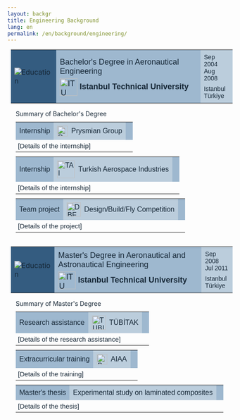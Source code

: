 ```yaml
---
layout: backgr
title: Engineering Background
lang: en
permalink: /en/background/engineering/
---
```


<table class="table-bgheader" style="color: #162736; margin: 10px 8px;">
  <tr>
    <td style="background-color: #345c80; padding: 8px;">
      <img src="{{ '/assets/images/edu-eng.png' | relative_url }}" alt="Education">
    </td>
    <td style="background-color: #9eb8cf; padding: 8px; font-family: 'Ubuntu Condensed', sans-serif; font-size: 18px;">
      <div style="margin-bottom: 5px;">
        Bachelor's Degree in Aeronautical Engineering
      </div>
      <div style="display: flex; align-items: center; gap: 5px;">
        <img src="{{ '/assets/images/itu.png' | relative_url }}" alt="ITU" style="height: 40px; vertical-align: middle;">
        <strong>Istanbul Technical University</strong>
      </div>
    </td>
    <td style="background-color: #bbcddc; padding: 8px; font-family: 'Ubuntu Condensed', sans-serif; font-size: 14px;">
      Sep 2004<br>
      <div style="margin-bottom: 8px;">Aug 2008</div>
      Istanbul<br>
      Türkiye
    </td>
  </tr>
</table>

<div class="bg-indented" style="margin-left: 11px; margin-right: 8px; padding: 5px 0 2px 8px;">
  <p style="margin-top: 0; margin-bottom: 10px; color: #162736;">Summary of Bachelor's Degree</p>

  <table class="table-bgsub" style="color: #162736; margin: 10px 0; padding: 0;">
    <tr>
      <td style="background-color: #9eb8cf; padding: 8px; font-family: 'Ubuntu Condensed', sans-serif; font-size: 16px;">
        Internship
      </td>
      <td style="background-color: #bbcddc; padding: 8px; font-family: 'Ubuntu Condensed', sans-serif; font-size: 16px;">
        <div style="display: flex; align-items: center; gap: 8px;">
          <img src="{{ '/assets/images/prysmian.png' | relative_url }}" alt="Prysmian" style="height: 24px;">
          <span>Prysmian Group</span>
        </div>
      </td>
      <td style="background-color: #9eb8cf; padding: 8px; font-size: 14px; color: #162736;">
      </td>
    </tr>
    <tr class="table-bgsub-details">
      <td colspan="3" style="font-family: 'Ysabeau', sans-serif; font-size: 15px; padding: 5px;">
        <p style="margin: 0;">
          [Details of the internship]
        </p>
      </td>
    </tr>
  </table>

  <table class="table-bgsub" style="color: #162736; margin: 10px 0; padding: 0;">
    <tr>
      <td style="background-color: #9eb8cf; padding: 8px; font-family: 'Ubuntu Condensed', sans-serif; font-size: 16px;">
        Internship
      </td>
      <td style="background-color: #bbcddc; padding: 8px; font-family: 'Ubuntu Condensed', sans-serif; font-size: 16px;">
        <div style="display: flex; align-items: center; gap: 8px;">
          <img src="{{ '/assets/images/tai.png' | relative_url }}" alt="TAI" style="width: 40px;">
          <span>Turkish Aerospace Industries</span>
        </div>
      </td>
      <td style="background-color: #9eb8cf; padding: 8px; font-size: 14px; color: #162736;">
      </td>
    </tr>
    <tr class="table-bgsub-details">
      <td colspan="3" style="font-family: 'Ysabeau', sans-serif; font-size: 15px; padding: 5px;">
        <p style="margin: 0;">
          [Details of the internship]
        </p>
      </td>
    </tr>
  </table>

  <table class="table-bgsub" style="color: #162736; margin: 10px 0; padding: 0;">
    <tr>
      <td style="background-color: #9eb8cf; padding: 8px; font-family: 'Ubuntu Condensed', sans-serif; font-size: 16px;">
        Team project
      </td>
      <td style="background-color: #bbcddc; padding: 8px; font-family: 'Ubuntu Condensed', sans-serif; font-size: 16px;">
        <div style="display: flex; align-items: center; gap: 8px;">
          <img src="{{ '/assets/images/dbf.png' | relative_url }}" alt="DBF" style="height: 32px;">
          <span>Design/Build/Fly Competition</span>
        </div>
      </td>
      <td style="background-color: #9eb8cf; padding: 8px; font-size: 14px; color: #162736;">
      </td>
    </tr>
    <tr class="table-bgsub-details">
      <td colspan="3" style="font-family: 'Ysabeau', sans-serif; font-size: 15px; padding: 5px;">
        <p style="margin: 0;">
          [Details of the project]
        </p>
      </td>
    </tr>
  </table>

</div>

<table class="table-bgheader" style="color: #162736; margin: 20px 8px 10px 8px;">
  <tr>
    <td style="background-color: #345c80; padding: 8px;">
      <img src="{{ '/assets/images/edu-eng.png' | relative_url }}" alt="Education">
    </td>
    <td style="background-color: #9eb8cf; padding: 8px; font-family: 'Ubuntu Condensed', sans-serif; font-size: 18px;">
      <div style="margin-bottom: 5px;">
        Master's Degree in Aeronautical and Astronautical Engineering
      </div>
      <div style="display: flex; align-items: center; gap: 5px;">
        <img src="{{ '/assets/images/itu.png' | relative_url }}" alt="ITU" style="height: 40px; vertical-align: middle;">
        <strong>Istanbul Technical University</strong>
      </div>
    </td>
    <td style="background-color: #bbcddc; padding: 8px; font-family: 'Ubuntu Condensed', sans-serif; font-size: 14px;">
      Sep 2008<br>
      <div style="margin-bottom: 8px;">Jul 2011</div>
      Istanbul<br>
      Türkiye
    </td>
  </tr>
</table>

<div class="bg-indented" style="margin-left: 11px; margin-right: 8px; padding: 5px 0 2px 8px;">
  <p style="margin-top: 0; margin-bottom: 10px; color: #162736;">Summary of Master's Degree</p>

  <table class="table-bgsub" style="color: #162736; margin: 10px 0; padding: 0;">
    <tr>
      <td style="background-color: #9eb8cf; padding: 8px; font-family: 'Ubuntu Condensed', sans-serif; font-size: 16px;">
        Research assistance
      </td>
      <td style="background-color: #bbcddc; padding: 8px; font-family: 'Ubuntu Condensed', sans-serif; font-size: 16px;">
        <div style="display: flex; align-items: center; gap: 8px;">
          <img src="{{ '/assets/images/tubitak.png' | relative_url }}" alt="TUBITAK" style="height: 32px;">
          <span>TÜBİTAK</span>
        </div>
      </td>
      <td style="background-color: #9eb8cf; padding: 8px; font-size: 14px; color: #162736;">
      </td>
    </tr>
    <tr class="table-bgsub-details">
      <td colspan="3" style="font-family: 'Ysabeau', sans-serif; font-size: 15px; padding: 5px;">
        <p style="margin: 0;">
          [Details of the research assistance]
        </p>
      </td>
    </tr>
  </table>

  <table class="table-bgsub" style="color: #162736; margin: 10px 0; padding: 0;">
    <tr>
      <td style="background-color: #9eb8cf; padding: 8px; font-family: 'Ubuntu Condensed', sans-serif; font-size: 16px;">
        Extracurricular training
      </td>
      <td style="background-color: #bbcddc; padding: 8px; font-family: 'Ubuntu Condensed', sans-serif; font-size: 16px;">
        <div style="display: flex; align-items: center; gap: 8px;">
          <img src="{{ '/assets/images/prysmian.png' | relative_url }}" alt="Prysmian" style="height: 24px;">
          <span>AIAA</span>
        </div>
      </td>
      <td style="background-color: #9eb8cf; padding: 8px; font-size: 14px; color: #162736;">
      </td>
    </tr>
    <tr class="table-bgsub-details">
      <td colspan="3" style="font-family: 'Ysabeau', sans-serif; font-size: 15px; padding: 5px;">
        <p style="margin: 0;">
          [Details of the training]
        </p>
      </td>
    </tr>
  </table>

  <table class="table-bgsub" style="color: #162736; margin: 10px 0; padding: 0;">
    <tr>
      <td style="background-color: #9eb8cf; padding: 8px; font-family: 'Ubuntu Condensed', sans-serif; font-size: 16px;">
        Master's thesis
      </td>
      <td style="background-color: #bbcddc; padding: 8px; font-family: 'Ubuntu Condensed', sans-serif; font-size: 16px;">
        Experimental study on laminated composites
      </td>
      <td style="background-color: #9eb8cf; padding: 8px; font-size: 14px; color: #162736;">
      </td>
    </tr>
    <tr class="table-bgsub-details">
      <td colspan="3" style="font-family: 'Ysabeau', sans-serif; font-size: 15px; padding: 5px;">
        <p style="margin: 0;">
          [Details of the thesis]
        </p>
      </td>
    </tr>
  </table>

</div>
